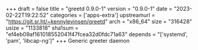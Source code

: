 +++
draft = false
title = "greetd 0.9.0-1"
version = "0.9.0-1"
date = "2023-02-22T19:22:52"
categories = ['apps-extra']
upstreamurl = "https://git.sr.ht/~kennylevinsen/greetd"
arch = "x86_64"
size = "316428"
usize = "1133818"
sha1sum = "ef4eb09af161018552041f47fcea32d0fdc71a63"
depends = "['systemd', 'pam', 'libcap-ng']"
+++
Generic greeter daemon